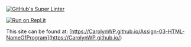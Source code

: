 [![GitHub's Super Linter](https://github.com/CarolynWP/Assign-03-HTML-NameOfProgram/workflows/GitHub's%20Super%20Linter/badge.svg)](https://github.com/CarolynWP/Assign-03-HTML-NameOfProgram/actions)



[![Run on Repl.it](https://repl.it/badge/github/CarolynWP/Assign-03-HTML-NameOfProgram)](https://repl.it/github/CarolynWP/Assign-03-HTML-NameOfProgram)



This site can be found at: [https://CarolynWP.github.io/Assign-03-HTML-NameOfProgram](https://CarolynWP.github.io/<REPOSITORY>)